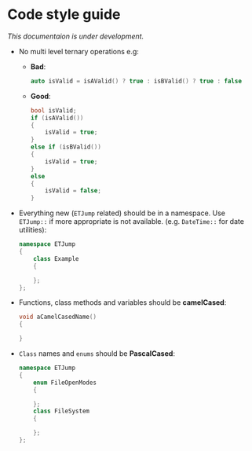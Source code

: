 # Code style guide

_This documentaion is under development._

- No multi level ternary operations e.g:

    * __Bad__:
        ```c++
        auto isValid = isAValid() ? true : isBValid() ? true : false
        ```
    * __Good__:
        ```c++
        bool isValid;
        if (isAValid()) 
        {
            isValid = true;
        } 
        else if (isBValid()) 
        {
            isValid = true;
        } 
        else 
        {
            isValid = false;
        }
        ```

- Everything new (`ETJump` related) should be in a namespace. Use `ETJump::` if more appropriate is not available. (e.g. `DateTime::` for date utilities):

    ```c++
    namespace ETJump 
    {
        class Example 
        {

        };
    };
    ```

- Functions, class methods and variables should be __camelCased__:

    ```c++
    void aCamelCasedName() 
    {

    }
    ```

- `Class` names and `enums` should be __PascalCased__:

    ```c++
    namespace ETJump 
    {
        enum FileOpenModes
        {

        };
        class FileSystem
        {

        };
    };
    ```
